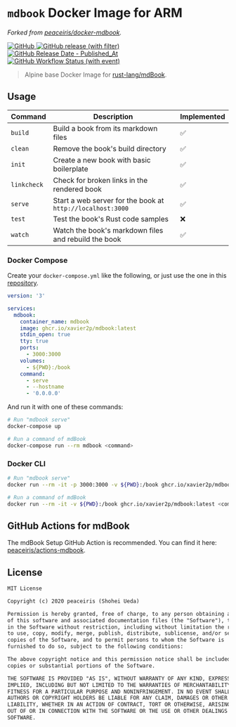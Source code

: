 # `mdbook` Docker Image for ARM

*Forked from [peaceiris/docker-mdbook](https://github.com/peaceiris/docker-mdbook).*

[![GitHub](https://img.shields.io/github/license/Xavier2p/docker-mdbook-arm?style=for-the-badge&logo=github&color=yellow)
](https://github.com/xavier2p/docker-mdbook-arm/blob/main/LICENSE)
[![GitHub release (with filter)](https://img.shields.io/github/v/release/Xavier2p/docker-mdbook-arm?style=for-the-badge&logo=github-actions)
](https://github.com/xavier2p/docker-mdbook-arm/releases/latest)
[![GitHub Release Date - Published_At](https://img.shields.io/github/release-date/Xavier2p/docker-mdbook-arm?style=for-the-badge&logo=docker)
](https://github.com/xavier2p/docker-mdbook-arm/releases)
[![GitHub Workflow Status (with event)](https://img.shields.io/github/actions/workflow/status/Xavier2p/docker-mdbook-arm/ci.yml?style=for-the-badge&logo=github-actions&label=CI)
](https://github.com/xavier2p/docker-mdbook/actions-arm)

> Alpine base Docker Image for [rust-lang/mdBook](https://github.com/rust-lang/mdBook).

## Usage

| Command | Description | Implemented |
| --- | --- | --- |
| `build` | Build a book from its markdown files | ✅ |
| `clean` | Remove the book's build directory | ✅ |
| `init` | Create a new book with basic boilerplate | ✅ |
| `linkcheck` | Check for broken links in the rendered book | ✅ |
| `serve` | Start a web server for the book at `http://localhost:3000` | ✅ |
| `test` | Test the book's Rust code samples | ❌ |
| `watch` | Watch the book's markdown files and rebuild the book | ✅ |

### Docker Compose

Create your `docker-compose.yml` like the following, or just use the one in this [repository](../docker-compose.yml).

```yaml
version: '3'

services:
  mdbook:
    container_name: mdbook
    image: ghcr.io/xavier2p/mdbook:latest
    stdin_open: true
    tty: true
    ports:
      - 3000:3000
    volumes:
      - ${PWD}:/book
    command:
      - serve
      - --hostname
      - '0.0.0.0'
```

And run it with one of these commands:

```sh
# Run "mdbook serve"
docker-compose up

# Run a command of mdBook
docker-compose run --rm mdbook <command>
```

### Docker CLI

```sh
# Run "mdbook serve"
docker run --rm -it -p 3000:3000 -v ${PWD}:/book ghcr.io/xavier2p/mdbook:latest serve --hostname '0.0.0.0'

# Run a command of mdBook
docker run --rm -it -v ${PWD}:/book ghcr.io/xavier2p/mdbook:latest <command>
```

## GitHub Actions for mdBook

The mdBook Setup GitHub Action is recommended. You can find it here: [peaceiris/actions-mdbook](https://github.com/peaceiris/actions-mdbook).

## License

```txt
MIT License

Copyright (c) 2020 peaceiris (Shohei Ueda)

Permission is hereby granted, free of charge, to any person obtaining a copy
of this software and associated documentation files (the "Software"), to deal
in the Software without restriction, including without limitation the rights
to use, copy, modify, merge, publish, distribute, sublicense, and/or sell
copies of the Software, and to permit persons to whom the Software is
furnished to do so, subject to the following conditions:

The above copyright notice and this permission notice shall be included in all
copies or substantial portions of the Software.

THE SOFTWARE IS PROVIDED "AS IS", WITHOUT WARRANTY OF ANY KIND, EXPRESS OR
IMPLIED, INCLUDING BUT NOT LIMITED TO THE WARRANTIES OF MERCHANTABILITY,
FITNESS FOR A PARTICULAR PURPOSE AND NONINFRINGEMENT. IN NO EVENT SHALL THE
AUTHORS OR COPYRIGHT HOLDERS BE LIABLE FOR ANY CLAIM, DAMAGES OR OTHER
LIABILITY, WHETHER IN AN ACTION OF CONTRACT, TORT OR OTHERWISE, ARISING FROM,
OUT OF OR IN CONNECTION WITH THE SOFTWARE OR THE USE OR OTHER DEALINGS IN THE
SOFTWARE.
```
